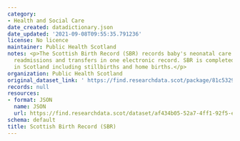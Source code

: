 ```yaml
---
category:
- Health and Social Care
date_created: datadictionary.json
date_updated: '2021-09-08T09:55:35.791236'
license: No licence
maintainer: Public Health Scotland
notes: <p>The Scottish Birth Record (SBR) records baby's neonatal care in Scotland,  including
  readmissions and transfers in one electronic record. SBR is completed for all births
  in Scotland including stillbirths and home births.</p>
organization: Public Health Scotland
original_dataset_link: ' https://find.researchdata.scot/package/81c53293-ef64-4507-8fcf-2a254dc19936'
records: null
resources:
- format: JSON
  name: JSON
  url: https://find.researchdata.scot/dataset/af434b05-52a7-4ff1-92f5-e2dd38a574aa/resource/81c53293-ef64-4507-8fcf-2a254dc19936/download/datadictionary.json
schema: default
title: Scottish Birth Record (SBR)
---
```

